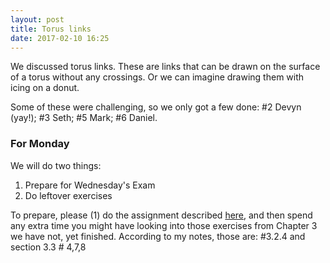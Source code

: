 ```yaml
---
layout: post
title: Torus links
date: 2017-02-10 16:25
---
```


We discussed torus links. These are links that can be drawn on the surface of
a torus without any crossings. Or we can imagine drawing them with icing on a
donut.

Some of these were challenging, so we only got a few done: \#2 Devyn (yay!);
\#3 Seth; \#5 Mark; \#6 Daniel.

### For Monday

We will do two things:

1. Prepare for Wednesday's Exam
2. Do leftover exercises

To prepare, please (1) do the assignment described
[here]({{site.baseurl}}/exam-info/), and then spend any extra time you might
have looking into those exercises from Chapter 3 we have not, yet finished.
According to my notes, those are: \#3.2.4 and section 3.3 \# 4,7,8
